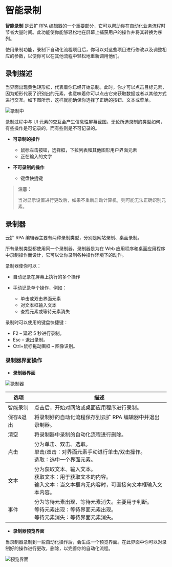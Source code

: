 # 智能录制

**智能录制** 是云扩 RPA 编辑器的一个重要部分，它可以帮助你在自动化业务流程时节省大量时间。此功能使你能够轻松地在屏幕上捕获用户的操作并将其转换为序列。

使用录制功能，录制下自动化流程项目后，你可以对这些项目进行修改以及调整相应的参数，以便你可以在其他流程中轻松地重新调用他们。

## 录制描述

当界面出现黄色矩形框，代表着你已经开始录制。此时，你才可以点击目标元素，因为矩形代表了识别出的元素，也意味着你可以点击它来获取数据或者以其他方式进行交互。如下图所示，这样就能确保你选择了正确的按钮、文本或菜单。

![录制中](https://docimages.blob.core.chinacloudapi.cn/images/Studio/recording/recording.png)

录制过程中与 UI 元素的交互会产生信息性屏幕截图。无论所选录制的类型如何，有些操作是可记录的，而有些则是不可记录的。

- **可录制的操作**

  - 鼠标左击按钮，选择框，下拉列表和其他图形用户界面元素
  - 正在输入的文字

- **不可录制的操作**

  - 键盘快捷键

> **注意：**
>
> 当对显示设置进行更改后，如果不重新启动计算机，则可能无法正确识别元素。

## 录制器

云扩 RPA 编辑器主要有两种录制类型，分别是网站录制、桌面录制。

所有录制类型都使用同一个录制器，录制器是为在 Web 应用程序和桌面应用程序中录制操作而设计，它可以让你录制各种操作环境下的动作。

录制器使你可以：

- 自动记录在屏幕上执行的多个操作

- 手动记录单个操作，例如：

  - 单击或双击界面元素
  - 对文本框输入文本
  - 查找元素或等待元素消失

录制时可以使用的键盘快捷键：

- F2 – 延迟 5 秒进行录制。
- Esc – 退出录制。
- Ctrl+鼠标拖动画框 – 图像识别。

### 录制器界面操作

- **录制器界面**

![录制器](https://docimages.blob.core.chinacloudapi.cn/images/Studio/recording/recorder.PNG)

|选项| 描述|
|-----|-----|
|智能录制 |点击后，开始对网站或桌面应用程序进行录制。 |
|保存&退出 |将录制好的自动化流程保存到云扩 RPA 编辑器中并退出录制器。|
|清空 |将录制器中录制的自动化流程进行删除。|
|点击 |分为单击、双击、选取。</br> 单击/双击：对界面元素手动进行单击/双击操作。</br> 选取：选中一个界面元素。|
|文本 |分为获取文本、输入文本。 </br> 获取文本：用于获取文本的内容。 </br> 输入文本：当文本框内无内容时，可直接向文本框输入文本内容。 |
|事件 |分为等待元素出现、等待元素消失。主要用于判断。</br> 等待元素出现：等待界面元素出现。</br> 等待元素消失：等待界面元素消失。|

- **录制器预览界面**

当录制器录制到一些自动化操作后，会生成一个预览界面。在此界面中你可以对录制好的操作进行更改，删除，以完善你的自动化流程。

![预览界面](https://docimages.blob.core.chinacloudapi.cn/images/Studio/recording/preview.PNG)
